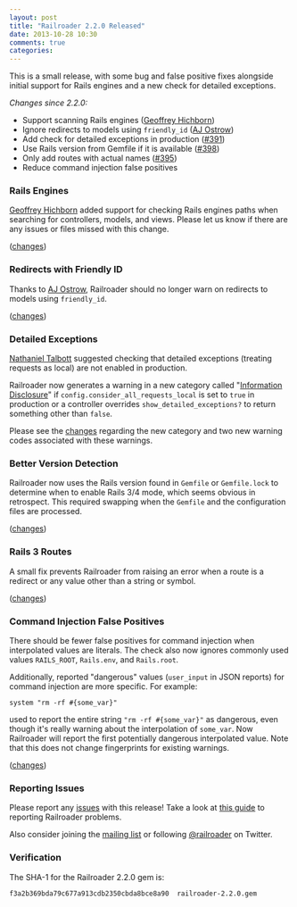 ```yaml
---
layout: post
title: "Railroader 2.2.0 Released"
date: 2013-10-28 10:30
comments: true
categories: 
---
```


This is a small release, with some bug and false positive fixes alongside initial support for Rails engines and a new check for detailed exceptions.

*Changes since 2.2.0:*

 * Support scanning Rails engines ([Geoffrey Hichborn](https://github.com/phene))
 * Ignore redirects to models using `friendly_id` ([AJ Ostrow](https://github.com/aj0strow))
 * Add check for detailed exceptions in production ([#391](https://github.com/presidentbeef/railroader/issues/391))
 * Use Rails version from Gemfile if it is available ([#398](https://github.com/presidentbeef/railroader/issues/398))
 * Only add routes with actual names ([#395](https://github.com/presidentbeef/railroader/issues/395))
 * Reduce command injection false positives

### Rails Engines

[Geoffrey Hichborn](https://github.com/phene) added support for checking Rails engines paths when searching for controllers, models, and views. Please let us know if there are any issues or files missed with this change.

([changes](https://github.com/presidentbeef/railroader/pull/397))

### Redirects with Friendly ID

Thanks to [AJ Ostrow](https://github.com/aj0strow), Railroader should no longer warn on redirects to models using `friendly_id`.

([changes](https://github.com/presidentbeef/railroader/pull/400))

### Detailed Exceptions

[Nathaniel Talbott](https://github.com/ntalbott) suggested checking that detailed exceptions (treating requests as local) are not enabled in production.

Railroader now generates a warning in a new category called "[Information Disclosure](http://railroaderscanner.org/docs/warning_types/information_disclosure/)" if `config.consider_all_requests_local` is set to `true` in production or a controller overrides `show_detailed_exceptions?` to return something other than `false`.

Please see the [changes](https://github.com/presidentbeef/railroader/pull/396) regarding the new category and two new warning codes associated with these warnings.

### Better Version Detection

Railroader now uses the Rails version found in `Gemfile` or `Gemfile.lock` to determine when to enable Rails 3/4 mode, which seems obvious in retrospect. This required swapping when the `Gemfile` and the configuration files are processed.

([changes](https://github.com/presidentbeef/railroader/pull/402))

### Rails 3 Routes 

A small fix prevents Railroader from raising an error when a route is a redirect or any value other than a string or symbol.

([changes](https://github.com/presidentbeef/railroader/pull/403))

### Command Injection False Positives

There should be fewer false positives for command injection when interpolated values are literals. The check also now ignores commonly used values `RAILS_ROOT`, `Rails.env`, and `Rails.root`.

Additionally, reported "dangerous" values (`user_input` in JSON reports) for command injection are more specific. For example:

    system "rm -rf #{some_var}"

used to report the entire string `"rm -rf #{some_var}"` as dangerous, even though it's really warning about the interpolation of `some_var`. Now Railroader will report the first potentially dangerous interpolated value. Note that this does not change fingerprints for existing warnings.

([changes](https://github.com/presidentbeef/railroader/pull/404))

### Reporting Issues

Please report any [issues](https://github.com/presidentbeef/railroader/issues) with this release! Take a look at [this guide](https://github.com/presidentbeef/railroader/wiki/How-to-Report-a-Railroader-Issue) to reporting Railroader problems.

Also consider joining the [mailing list](http://railroaderscanner.org/contact/) or following [@railroader](https://twitter.com/railroader) on Twitter.

### Verification

The SHA-1 for the Railroader 2.2.0 gem is:

    f3a2b369bda79c677a913cdb2350cbda8bce8a90  railroader-2.2.0.gem
